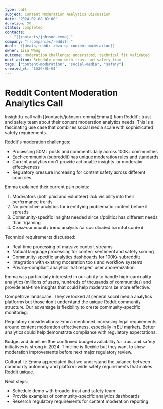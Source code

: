 ```yaml
---
type: call
subject: Content Moderation Analytics Discussion
date: "2024-02-08 09:00"
duration: 50
status: completed
contacts:
  - "[[contacts/johnson-emma]]"
company: "[[companies/reddit]]"
deal: "[[deals/reddit-2024-q1-content-moderation]]"
owner: Lisa Wang
outcome: Moderation challenges understood, technical fit validated
next_action: Schedule demo with trust and safety team
tags: ["content-moderation", "social-media", "safety"]
created_at: "2024-02-08"
---
```


# Reddit Content Moderation Analytics Call

Insightful call with [[contacts/johnson-emma|Emma]] from Reddit's trust and safety team about their content moderation analytics needs. This is a fascinating use case that combines social media scale with sophisticated safety requirements.

Reddit's moderation challenges:
- Processing 50M+ posts and comments daily across 100K+ communities
- Each community (subreddit) has unique moderation rules and standards
- Current analytics don't provide actionable insights for moderator effectiveness
- Regulatory pressure increasing for content safety across different countries

Emma explained their current pain points:
1. Moderators (both paid and volunteer) lack visibility into their performance trends
2. No predictive analytics for identifying problematic content before it spreads
3. Community-specific insights needed since r/politics has different needs than r/gaming
4. Cross-community trend analysis for coordinated harmful content

Technical requirements discussed:
- Real-time processing of massive content streams
- Natural language processing for content sentiment and safety scoring
- Community-specific analytics dashboards for 100K+ subreddits  
- Integration with existing moderation tools and workflow systems
- Privacy-compliant analytics that respect user anonymization

Emma was particularly interested in our ability to handle high-cardinality analytics (millions of users, hundreds of thousands of communities) and provide real-time insights that could help moderators be more effective.

Competitive landscape: They've looked at general social media analytics platforms but those don't understand the unique Reddit community structure. Our advantage is flexibility to create community-specific monitoring.

Regulatory considerations: Emma mentioned increasing legal requirements around content moderation effectiveness, especially in EU markets. Better analytics could help demonstrate compliance with regulatory expectations.

Budget and timeline: She confirmed budget availability for trust and safety initiatives is strong in 2024. Timeline is flexible but they want to show moderation improvements before next major regulatory review.

Cultural fit: Emma appreciated that we understand the balance between community autonomy and platform-wide safety requirements that makes Reddit unique.

Next steps:
- Schedule demo with broader trust and safety team
- Provide examples of community-specific analytics dashboards
- Research regulatory requirements for content moderation reporting
